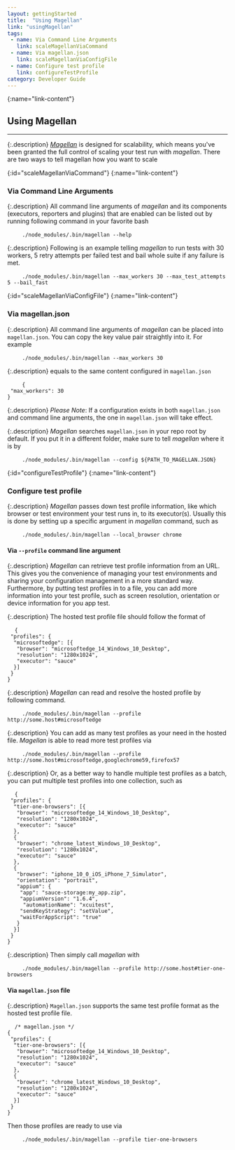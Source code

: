 ```yaml
---
layout: gettingStarted
title:  "Using Magellan"
link: "usingMagellan"
tags: 
 - name: Via Command Line Arguments
   link: scaleMagellanViaCommand
 - name: Via magellan.json
   link: scaleMagellanViaConfigFile
 - name: Configure test profile
   link: configureTestProfile
category: Developer Guide
---
```


{:name="link-content"}
## Using Magellan
---

{:.description}
_[Magellan](https://github.com/TestArmada/magellan)_ is designed for scalability, which means you've been granted the full control of scaling your test run with _magellan_. There are two ways to tell magellan how you want to scale


{:id="scaleMagellanViaCommand"}
{:name="link-content"}
### Via Command Line Arguments

{:.description}
All command line arguments of _magellan_ and its components (executors, reporters and plugins) that are enabled can be listed out by running following command in your favorite bash

<pre>
    <code class="code-wrap bash">./node_modules/.bin/magellan --help</code>
</pre>

{:.description}
Following is an example telling _magellan_ to run tests with 30 workers, 5 retry attempts per failed test and bail whole suite if any failure is met.

<pre>
    <code class="code-wrap bash">./node_modules/.bin/magellan --max_workers 30 --max_test_attempts 5 --bail_fast</code>
</pre>


{:id="scaleMagellanViaConfigFile"}
{:name="link-content"}
### Via magellan.json

{:.description}
All command line arguments of _magellan_ can be placed into `magellan.json`. You can copy the key value pair straightly into it. For example

<pre>
    <code class="code-wrap bash">./node_modules/.bin/magellan --max_workers 30</code>
</pre>

{:.description}
equals to the same content configured in `magellan.json`

<pre>
    <code class="code-wrap json">{<br> "max_workers": 30<br>}</code>
</pre>

{:.description}
_Please Note_: If a configuration exists in both `magellan.json` and command line arguments, the one in `magellan.json` will take effect.

{:.description}
_Magellan_ searches `magellan.json` in your repo root by default. If you put it in a different folder, make sure to tell _magellan_ where it is by

<pre>
    <code class="code-wrap bash">./node_modules/.bin/magellan --config ${PATH_TO_MAGELLAN.JSON}</code>
</pre>

{:id="configureTestProfile"}
{:name="link-content"}
### Configure test profile

{:.description}
_Magellan_ passes down test profile information, like which browser or test environment your test runs in, to its executor(s). Usually this is done by setting up a specific argument in _magellan_ command, such as 

<pre>
    <code class="code-wrap bash">./node_modules/.bin/magellan --local_browser chrome</code>
</pre>

#### Via `--profile` command line argument

{:.description}
_Magellan_ can retrieve test profile information from an URL. This gives you the convenience of managing your test environments and sharing your configuration management in a more standard way. Furthermore, by putting test profiles in to a file, you can add more information into your test profile, such as screen resolution, orientation or device information for you app test.

{:.description}
The hosted test profile file should follow the format of

<pre>
  <code class="code-wrap json">{<br> "profiles": {<br>  "microsoftedge": [{<br>   "browser": "microsoftedge_14_Windows_10_Desktop",<br>   "resolution": "1280x1024", <br>   "executor": "sauce"<br>  }]<br> }<br>}</code>
</pre>

{:.description}
_Magellan_ can read and resolve the hosted profile by following command. 

<pre>
    <code class="code-wrap shell">./node_modules/.bin/magellan --profile http://some.host#microsoftedge</code>
</pre>

{:.description}
You can add as many test profiles as your need in the hosted file. _Magellan_ is able to read more test profiles via

<pre>
    <code class="code-wrap shell">./node_modules/.bin/magellan --profile http://some.host#microsoftedge,googlechrome59,firefox57</code>
</pre>

{:.description}
Or, as a better way to handle multiple test profiles as a batch, you can put multiple test profiles into one collection, such as

<pre>
  <code class="code-wrap json">{<br> "profiles": {<br>  "tier-one-browsers": [{<br>   "browser": "microsoftedge_14_Windows_10_Desktop",<br>   "resolution": "1280x1024", <br>   "executor": "sauce"<br>  },<br>  {<br>   "browser": "chrome_latest_Windows_10_Desktop",<br>   "resolution": "1280x1024", <br>   "executor": "sauce"<br>  },<br>  {<br>   "browser": "iphone_10_0_iOS_iPhone_7_Simulator",<br>   "orientation": "portrait",<br>   "appium": {<br>    "app": "sauce-storage:my_app.zip",<br>    "appiumVersion": "1.6.4",<br>     "automationName": "xcuitest",<br>    "sendKeyStrategy": "setValue",<br>    "waitForAppScript": "true"<br>   }<br>  }]<br> }<br>}</code>
</pre>

{:.description}
Then simply call _magellan_ with

<pre>
    <code class="code-wrap shell">./node_modules/.bin/magellan --profile http://some.host#tier-one-browsers</code>
</pre>

#### Via `magellan.json` file

{:.description}
`Magellan.json` supports the same test profile format as the hosted test profile file. 

<pre>
  <code class="code-wrap json">/* magellan.json */<br>{<br> "profiles": {<br>  "tier-one-browsers": [{<br>   "browser": "microsoftedge_14_Windows_10_Desktop",<br>   "resolution": "1280x1024", <br>   "executor": "sauce"<br>  },<br>  {<br>   "browser": "chrome_latest_Windows_10_Desktop",<br>   "resolution": "1280x1024", <br>   "executor": "sauce"<br>  }]<br> }<br>}</code>
</pre>

Then those profiles are ready to use via 

<pre>
    <code class="code-wrap shell">./node_modules/.bin/magellan --profile tier-one-browsers</code>
</pre>